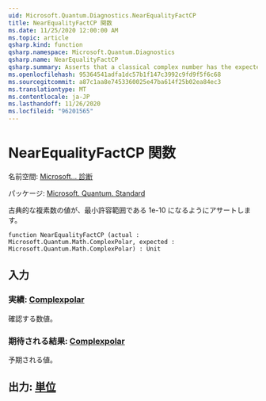 ```yaml
---
uid: Microsoft.Quantum.Diagnostics.NearEqualityFactCP
title: NearEqualityFactCP 関数
ms.date: 11/25/2020 12:00:00 AM
ms.topic: article
qsharp.kind: function
qsharp.namespace: Microsoft.Quantum.Diagnostics
qsharp.name: NearEqualityFactCP
qsharp.summary: Asserts that a classical complex number has the expected value up to a small tolerance of 1e-10.
ms.openlocfilehash: 95364541adfa1dc57b1f147c3992c9fd9f5f6c68
ms.sourcegitcommit: a87c1aa8e7453360025e47ba614f25b02ea84ec3
ms.translationtype: MT
ms.contentlocale: ja-JP
ms.lasthandoff: 11/26/2020
ms.locfileid: "96201565"
---
```

# <a name="nearequalityfactcp-function"></a>NearEqualityFactCP 関数

名前空間: [Microsoft... 診断](xref:Microsoft.Quantum.Diagnostics)

パッケージ: [Microsoft. Quantum. Standard](https://nuget.org/packages/Microsoft.Quantum.Standard)


古典的な複素数の値が、最小許容範囲である 1e-10 になるようにアサートします。

```qsharp
function NearEqualityFactCP (actual : Microsoft.Quantum.Math.ComplexPolar, expected : Microsoft.Quantum.Math.ComplexPolar) : Unit
```


## <a name="input"></a>入力

### <a name="actual--complexpolar"></a>実績: [Complexpolar](xref:Microsoft.Quantum.Math.ComplexPolar)

確認する数値。


### <a name="expected--complexpolar"></a>期待される結果: [Complexpolar](xref:Microsoft.Quantum.Math.ComplexPolar)

予期される値。



## <a name="output--unit"></a>出力: [単位](xref:microsoft.quantum.lang-ref.unit)

